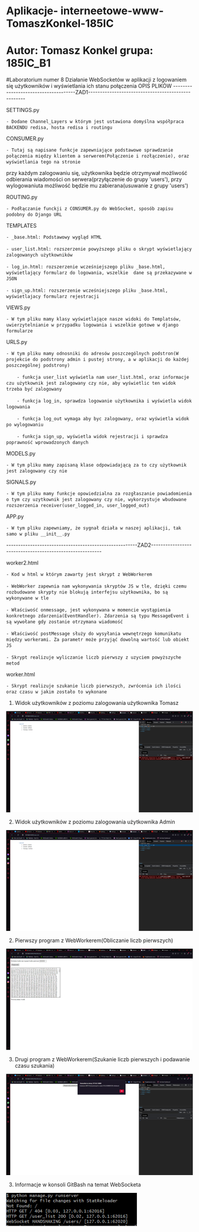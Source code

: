 # Aplikacje- interneetowe-www-TomaszKonkel-185IC
# Autor: Tomasz Konkel grupa: 185IC_B1


#Laboratorium numer 8
Działanie WebSocketów w aplikacji z logowaniem się użytkowników i wyświetlania ich stanu połączenia 
OPIS PLIKÓW 
-------------------------------------ZAD1---------------------------------------------------

SETTINGS.py 

	- Dodane Channel_Layers w którym jest ustawiona domyślna współpraca BACKENDU redisa, hosta redisa i routingu
  
CONSUMER.py

	- Tutaj są napisane funkcje zapewniające podstawowe sprawdzanie połączenia między klientem a serwerem(Połączenie i rozłączenie), oraz wyświetlania tego na stronie
  
przy każdym zalogowaniu się, użytkownika będzie otrzymywał możliwość odbierania wiadomości on serwera(przyłączenie do grupy 'users'), przy wylogowaniuta możliwość będzie mu zabierana(usuwanie z grupy 'users')

ROUTING.py

	- Podłączanie funckji z CONSUMER.py do WebSocket, sposób zapisu podobny do Django URL
  
TEMPLATES

	- _base.html: Podstawowy wygląd HTML
  
	- user_list.html: rozszerzenie powyższego pliku o skrypt wyświetlający zalogowanych użytkowników
  
	- log_in.html: rozszerzenie wcześniejszego pliku _base.html, wyświetlający formularz do logowania, wszelkie  dane są przekazywane w JSON
  
	- sign_up.html: rozszerzenie wcześniejszego pliku _base.html, wyświetlajacy formularz rejestracji
  
VIEWS.py

	- W tym pliku mamy klasy wyświetlające nasze widoki do Templatsów, uwierzytelnianie w przypadku logowania i wszelkie gotowe w django formularze   
  
URLS.py

	- W tym pliku mamy odnosniki do adresów poszczególnych podstron(W projekcie do podstrony admin i pustej strony, a w aplikacji do każdej poszczególnej podstrony)
  
		- funkcja user_list wyświetla nam user_list.html, oraz informacje czu użytkownik jest zalogowany czy nie, aby wyświetlic ten widok trzeba być zalogowany
    
		- funkcja log_in, sprawdza logowanie użytkownika i wyświetla widok logowania
    
		- funkcja log_out wymaga aby byc zalogowany, oraz wyświetla widok po wylogowaniu
    
		- funkcja sign_up, wyświetla widok rejestracji i sprawdza poprawność wprowadzonych danych

MODELS.py

	- W tym pliku mamy zapisaną klase odpowiadającą za to czy użytkownik jest zalogowany czy nie

SIGNALS.py

	- W tym pliku mamy funkcje opowiedzialna za rozgłaszanie powiadomienia o tym czy uzytkownik jest zalogowany czy nie, wykorzystuje wbudowane rozszerzenia receiver(user_logged_in, user_logged_out) 
  
APP.py

	- W tym pliku zapewniamy, że sygnał działa w naszej aplikacji, tak samo w pliku __init__.py 
  

-------------------------------------------------------ZAD2---------------------------------------------------------

worker2.html

	- Kod w html w którym zawarty jest skrypt z WebWorkerem
  
	- WebWorker zapewnia nam wykonywania skryptów JS w tle, dzięki czemu rozbudowane skrypty nie blokują interfejsu użytkownika, bo są wykonywane w tle
  
	- Właściwość onmessage, jest wykonywana w momencie wystąpienia konkretnego zdarzenia(EventHandler). Zdarzenia są typu MessageEvent i są wywołane gdy zostanie otrzymana wiadomość
  
	- Właściwość postMessage służy do wysyłania wewnętrzego komunikatu między workerami. Za parametr może przyjąć dowolną wartość lub obiekt JS
  
	- Skrypt realizuje wyliczanie liczb pierwszy z uzyciem powyższyche metod
  
worker.html

	- Skrypt realizuje szukanie liczb pierwszych, zwrócenia ich ilości oraz czasu w jakim zostało to wykonane

1. Widok użytkowników z poziomu zalogowania użytkownika Tomasz 

![alt text](https://github.com/TomaszKonkel/aplikacje-internetowe-TomaszKonkel-185ic/blob/master/labki8/Zdjecia/1.PNG)	



2. Widok użytkowników z poziomu zalogowania użytkownika Admin

![alt text](https://github.com/TomaszKonkel/aplikacje-internetowe-TomaszKonkel-185ic/blob/master/labki8/Zdjecia/2.PNG)



2. Pierwszy program z WebWorkerem(Obliczanie liczb pierwszych)

![alt text](https://github.com/TomaszKonkel/aplikacje-internetowe-TomaszKonkel-185ic/blob/master/labki8/Zdjecia/3.PNG)


3. Drugi program z WebWorkerem(Szukanie liczb pierwszych i podawanie czasu szukania)

![alt text](https://github.com/TomaszKonkel/aplikacje-internetowe-TomaszKonkel-185ic/blob/master/labki8/Zdjecia/4.PNG)


3. Informacje w konsoli GitBash na temat WebSocketa

![alt text](https://github.com/TomaszKonkel/aplikacje-internetowe-TomaszKonkel-185ic/blob/master/labki8/Zdjecia/5.PNG)
